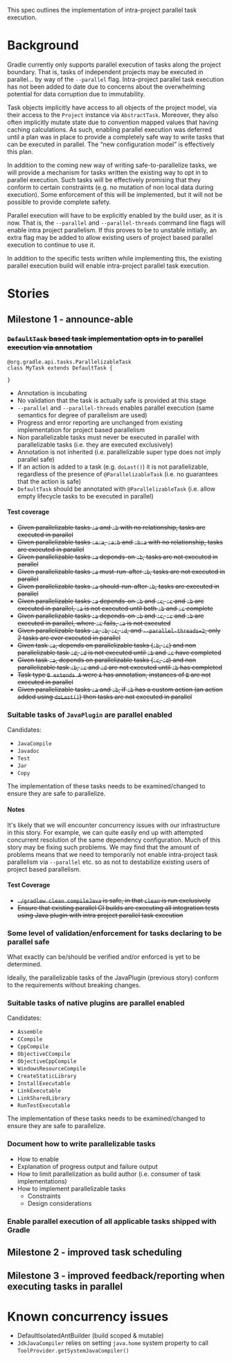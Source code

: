 This spec outlines the implementation of intra-project parallel task execution.

# Background

Gradle currently only supports parallel execution of tasks along the project boundary.
That is, tasks of independent projects may be executed in parallel… by way of the `--parallel` flag.
Intra-project parallel task execution has not been added to date due to concerns about the overwhelming potential for data corruption due to immutability.

Task objects implicitly have access to all objects of the project model, via their access to the `Project` instance via `AbstractTask`.
Moreover, they also often implicitly mutate state due to convention mapped values that having caching calculations.
As such, enabling parallel execution was deferred until a plan was in place to provide a completely safe way to write tasks that can be executed in parallel.
The “new configuration model” is effectively this plan.

In addition to the coming new way of writing safe-to-parallelize tasks, we will provide a mechanism for tasks written the existing way to opt in to parallel execution.
Such tasks will be effectively promising that they conform to certain constraints (e.g. no mutation of non local data during execution).
Some enforcement of this will be implemented, but it will not be possible to provide complete safety.

Parallel execution will have to be explicitly enabled by the build user, as it is now.
That is, the `--parallel` and `--parallel-threads` command line flags will enable intra project parallelism.
If this proves to be to unstable initially, an extra flag may be added to allow existing users of project based parallel execution to continue to use it.

In addition to the specific tests written while implementing this, the existing parallel execution build will enable intra-project parallel task execution.

# Stories

## Milestone 1 - announce-able

### ~~`DefaultTask` based task implementation opts in to parallel execution via annotation~~

    @org.gradle.api.tasks.ParallelizableTask
    class MyTask extends DefaultTask {
    
    }
    
- Annotation is incubating
- No validation that the task is actually safe is provided at this stage
- `--parallel` and `--parallel-threads` enables parallel execution (same semantics for degree of parallelism are used)
- Progress and error reporting are unchanged from existing implementation for project based parallelism
- Non parallelizable tasks must never be executed in parallel with parallelizable tasks (i.e. they are executed exclusively)
- Annotation is not inherited (i.e. parallelizable super type does not imply parallel safe)
- If an action is added to a task (e.g. `doLast()`) it is not parallelizable, regardless of the presence of `@ParallelizableTask` (i.e. no guarantees that the action is safe)
- `DefaultTask` should be annotated with `@ParallelizableTask` (i.e. allow empty lifecycle tasks to be executed in parallel)

#### Test coverage

- ~~Given parallelizable tasks `:a` and `:b` with no relationship, tasks are executed in parallel~~
- ~~Given parallelizable tasks `:a:a`, `:a:b` and `:b:a` with no relationship, tasks are executed in parallel~~
- ~~Given parallelizable tasks `:a` depends-on `:b`, tasks are not executed in parallel~~
- ~~Given parallelizable tasks `:a` must-run-after `:b`, tasks are not executed in parallel~~
- ~~Given parallelizable tasks `:a` should-run-after `:b`, tasks are executed in parallel~~
- ~~Given parallelizable tasks `:a` depends-on `:b` and `:c`, `:c` and `:b` are executed in parallel, `:a` is not executed until both `:b` and `:c` complete~~
- ~~Given parallelizable tasks `:a` depends-on `:b` and `:c`, `:c` and `:b` are executed in parallel, where `:c` fails, `:a` is not executed~~
- ~~Given parallelizable tasks `:a`, `:b`, `:c`, `:d`, and `--parallel-threads=2`, only 2 tasks are ever executed in parallel~~
- ~~Given task `:a`, depends on parallelizable tasks (`:b`, `:c`) and non parallelizable task `:d`, `:d` is not executed until `:b` and `:c` have completed~~
- ~~Given task `:a`, depends on parallelizable tasks (`:c`, `:d`) and non parallelizable task `:b`, `:c` and `:d` are not executed until `:b` has completed~~
- ~~Task type `B extends A` were `A` has annotation, instances of `B` are not executed in parallel~~
- ~~Given parallelizable tasks `:a` and `:b`, if `:b` has a custom action (an action added using `doLast()`) then tasks are not executed in parallel~~

### Suitable tasks of `JavaPlugin` are parallel enabled

Candidates:

- `JavaCompile`
- `Javadoc`
- `Test`
- `Jar`
- `Copy`

The implementation of these tasks needs to be examined/changed to ensure they are safe to parallelize.

#### Notes

It's likely that we will encounter concurrency issues with our infrastructure in this story.
For example, we can quite easily end up with attempted concurrent resolution of the same dependency configuration.
Much of this story may be fixing such problems.
We may find that the amount of problems means that we need to temporarily not enable intra-project task parallelism via `--parallel` etc. so as not to destabilize existing users of project based parallelism.

#### Test Coverage

- ~~`./gradlew clean compileJava` is safe, in that `clean` is run exclusively~~ 
- ~~Ensure that existing parallel CI builds are executing all integration tests using Java plugin with intra project parallel task execution~~

### Some level of validation/enforcement for tasks declaring to be parallel safe

What exactly can be/should be verified and/or enforced is yet to be determined.

Ideally, the parallelizable tasks of the JavaPlugin (previous story) conform to the requirements without breaking changes.

### Suitable tasks of native plugins are parallel enabled

Candidates:

- `Assemble`
- `CCompile`
- `CppCompile`
- `ObjectiveCCompile`
- `ObjectiveCppCompile`
- `WindowsResourceCompile`
- `CreateStaticLibrary`
- `InstallExecutable`
- `LinkExecutable`
- `LinkSharedLibrary`
- `RunTestExecutable`

The implementation of these tasks needs to be examined/changed to ensure they are safe to parallelize.

### Document how to write parallelizable tasks

- How to enable
- Explanation of progress output and failure output
- How to limit parallelization as build author (i.e. consumer of task implementations)
- How to implement parallelizable tasks
    - Constraints
    - Design considerations

### Enable parallel execution of all applicable tasks shipped with Gradle

## Milestone 2 - improved task scheduling

## Milestone 3 - improved feedback/reporting when executing tasks in parallel

# Known concurrency issues

- DefaultIsolatedAntBuilder (build scoped & mutable)
- `JdkJavaCompiler` relies on setting `java.home` system property to call `ToolProvider.getSystemJavaCompiler()`
